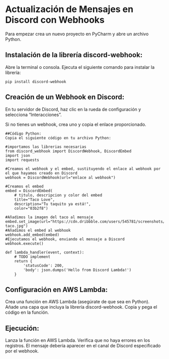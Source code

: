 # Actualización de Mensajes en Discord con Webhooks

Para empezar crea un nuevo proyecto en PyCharm y abre un archivo Python.

## Instalación de la librería discord-webhook:
Abre la terminal o consola.
Ejecuta el siguiente comando para instalar la librería:

```
pip install discord-webhook
```

## Creación de un Webhook en Discord:
En tu servidor de Discord, haz clic en la rueda de configuración y selecciona “Interacciones”.

Si no tienes un webhook, crea uno y copia el enlace proporcionado.

```
##Código Python:
Copia el siguiente código en tu archivo Python:

#importamos las librerias necesarias
from discord_webhook import DiscordWebhook, DiscordEmbed
import json
import requests

#Creamos el webhook y el embed, sustituyendo el enlace al webhook por el que hayamos creado en Discord
webhook = DiscordWebhook(url="enlace al webhook")

#Creamos el embed
embed = DiscordEmbed(
	# titulo, descripcion y color del embed
	title="Taco Love",
	description="Tu taquito ya está!",
	color="03b2f8")

#Añadimos la imagen del taco al mensaje
embed.set_image(url="https://cdn.dribbble.com/users/545781/screenshots/3157610/happy-taco.jpg")
#Añadimos el embed al webhook
webhook.add_embed(embed)
#Ejecutamos el webhook, enviando el mensaje a Discord
webhook.execute()

def lambda_handler(event, context):
	# TODO implement
	return {
    	'statusCode': 200,
    	'body': json.dumps('Hello from Discord Lambda!')
	}
```
## Configuración en AWS Lambda:
Crea una función en AWS Lambda (asegúrate de que sea en Python).
Añade una capa que incluya la librería discord-webhook.
Copia y pega el código en la función.

## Ejecución:
Lanza la función en AWS Lambda.
Verifica que no haya errores en los registros.
El mensaje debería aparecer en el canal de Discord especificado por el webhook.
